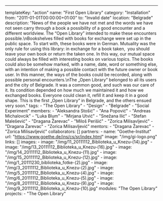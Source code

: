 ---
  templateKey: "action"
  name: "First Open Library"
  category: "Installation"
  from: "2011-01-01T00:00:00+01:00"
  to: "Invalid date"
  location: "Belgrade"
  description: "News of the people we have not met and the words we have not seen carry through a book a possibility of a good encounter and a different worldview. The “Open Library” intended to make these encounters possible.\nBookshelves filled with books for exchange were set up in the public space. To start with, these books were in German. Mutuality was the only rule for using this library: in exchange for a book taken,  you should leave your own book or return the taken one. In this way, our mutual space could always be filled with interesting books on various topics. The books could also be somehow marked, with a name, date, word or something else, with an intention of making a possible contact with the future owner or book user. In this manner, the ways of the books could be recorded, along with possible personal encounters.\nThe „Open Library“ belonged to all its users and the city of Belgrade. It was a common good, and such was our care of it. Its condition depended on how much we maintained it and how we exchanged books. Everyone could clean it, refill it and keep it in a good shape. This is the first „Open Library“ in Belgrade, and the others ensued very soon."
  tags: 
    - "The Open Library"
    - "Design"
    - "Belgrade"
    - "Social Experiment"
  members: 
    - "Aleksandra Stošić"
    - "Ana Popović"
    - "Andreas Michalovcik"
    - "Luka Blum"
    - "Mirjana Utvić"
    - "Snežana Ilić"
    - "Stefan Malešević"
    - "Dragana Žarevac"
    - "Miloš Perišić"
    - "Zorica Milisavljević"
    - "Dragana Žarevac"
    - "Zorica Milisavljević"
  mentors: 
    - "Dragana Žarevac"
    - "Zorica Milisavljević"
  collaborators: []
  partners: 
    - 
      name: "Goethe-Institut"
      url: "https://www.goethe.de/ins/cs/sr/index.html"
      image: "/img/gi-logo.png"
  links: []
  images: 
    - 
      image: "/img/11_20111112_Biblioteka_u_Knezu-(14).jpg"
    - 
      image: "/img/13_20111112_Biblioteka_u_Knezu-(16).jpg"
    - 
      image: "/img/14_20111112_Biblioteka_u_Knezu-(11).jpg"
    - 
      image: "/img/15_20111112_Biblioteka_u_Knezu-(12).jpg"
    - 
      image: "/img/1_20111230_biblioteka_fotke-(2).jpg"
    - 
      image: "/img/3_20111112_Biblioteka_u_Knezu-(2).jpg"
    - 
      image: "/img/5_20111112_Biblioteka_u_Knezu-(4).jpg"
    - 
      image: "/img/6_20111112_Biblioteka_u_Knezu-(5).jpg"
    - 
      image: "/img/8_20111112_Biblioteka_u_Knezu-(9).jpg"
    - 
      image: "/img/9_20111112_Biblioteka_u_Knezu-(10).jpg"
  modules: "The Open Library"
  projects: 
    - "The Open Library"
